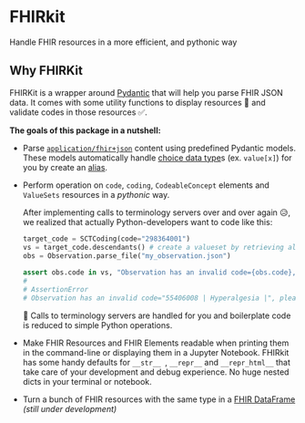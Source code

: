 # FHIRkit

Handle FHIR resources in a more efficient, and pythonic way


## Why FHIRKit
FHIRKit is a wrapper around [Pydantic](https://github.com/samuelcolvin/pydantic) that will help you parse FHIR JSON data. It comes with some utility functions to display resources 👀 and validate codes in those resources ✅.

__The goals of this package in a nutshell:__
- Parse [`application/fhir+json`](https://build.fhir.org/json.html) content using predefined Pydantic models. These models automatically handle [choice data type](https://www.hl7.org/fhir/formats.html#choice)s (ex. `value[x]`) for you by create an [alias](https://pydantic-docs.helpmanual.io/usage/model_config/#alias-precedence).
- Perform operation on `code`, `coding`, `CodeableConcept` elements and `ValueSets` resources in a *pythonic* way.
  
    After implementing calls to terminology servers over and over again 😥, we realized that actually Python-developers want to code like this:
    ```python
    target_code = SCTCoding(code="298364001")
    vs = target_code.descendants() # create a valueset by retrieving all descendants of a SNOMED-CT code
    obs = Observation.parse_file("my_observation.json")
     
    assert obs.code in vs, "Observation has an invalid code={obs.code}, please provide a {target_code}"
    # 
    # AssertionError
    # Observation has an invalid code="55406008 | Hyperalgesia |", please provide a "298364001 | Finding of head region |"
    ```
    🎉 Calls to terminology servers are handled for you and boilerplate code is reduced to simple Python operations.
    
- Make FHIR Resources and FHIR Elements readable when printing them in the command-line or displaying them in a Jupyter Notebook. FHIRkit has some handy defaults for `__str__ `, `__repr__` and `__repr_html__` that take care of your development and debug experience. No huge nested dicts in your terminal or notebook.

- Turn a bunch of FHIR resources with the same type in a [FHIR DataFrame](https://github.com/Tiro-health/fhir-dataframes) *(still under development)*
